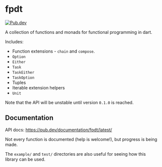 # fpdt

[<img src="https://img.shields.io/pub/v/fpdt?style=for-the-badge" alt="Pub.dev" />](https://pub.dev/packages/fpdt)

A collection of functions and monads for functional programming in dart.

Includes:

- Function extensions - `chain` and `compose`.
- `Option`
- `Either`
- `Task`
- `TaskEither`
- `TaskOption`
- Tuples
- Iterable extension helpers
- `Unit`

Note that the API will be unstable until version `0.1.0` is reached.

## Documentation

API docs: https://pub.dev/documentation/fpdt/latest/

Not every function is documented (help is welcome!), but progress is being made.

The `example/` and `test/` directories are also useful for seeing how this
library can be used.
